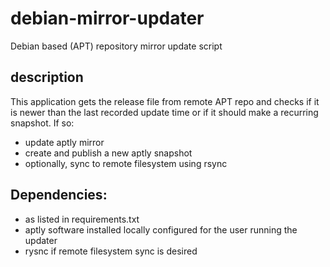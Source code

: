 # debian-mirror-updater
Debian based (APT) repository mirror update script

## description
This application gets the release file from remote APT repo and checks
if it is newer than the last recorded update time or if it should make a 
recurring snapshot.  If so:
- update aptly mirror
- create and publish a new aptly snapshot
- optionally, sync to remote filesystem using rsync

## Dependencies:
- as listed in requirements.txt
- aptly software installed locally configured for the user running the updater
- rysnc if remote filesystem sync is desired
